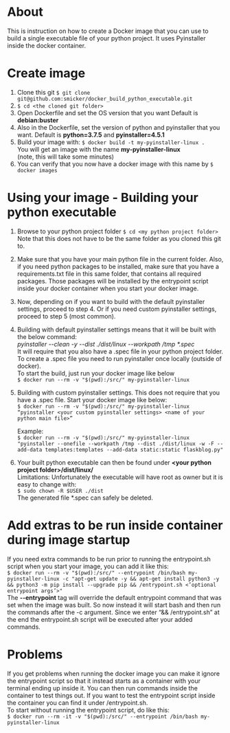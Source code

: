 # About
This is instruction on how to create a Docker image that you can use to build a single executable file of your python project. It uses Pyinstaller inside the docker container.

# Create image
1. Clone this git
   ```$ git clone git@github.com:smicker/docker_build_python_executable.git```
2. ```$ cd <the cloned git folder>```
3. Open Dockerfile and set the OS version that you want
   Default is **debian:buster**
4. Also in the Dockerfile, set the version of python and pyinstaller that you want. Default is **python=3.7.5** and **pyinstaller=4.5.1**
5. Build your image with:
   ```$ docker build -t my-pyinstaller-linux .```  
   You will get an image with the name **my-pyinstaller-linux**  
   (note, this will take some minutes) 
6. You can verify that you now have a docker image with this name by
   ```$ docker images```

# Using your image - Building your python executable
1. Browse to your python project folder
   ```$ cd <my python project folder>```  
   Note that this does not have to be the same folder as you cloned this git to.
2. Make sure that you have your main python file in the current folder. Also, if you need python packages to be installed, make sure that you have a requirements.txt file in this same folder, that contains all required packages. Those packages will be installed by the entrypoint script inside your docker container when you start your docker image.
3. Now, depending on if you want to build with the default pyinstaller settings, proceed to step 4. Or if you need custom pyinstaller settings, proceed to step 5 (most common).
4. Building with default pyinstaller settings means that it will be built with the below command:  
   *pyinstaller --clean -y --dist ./dist/linux --workpath /tmp \*.spec*  
   It will require that you also have a .spec file in your python project folder. To create a .spec file you need to run pyinstaller once locally (outside of docker).  
   To start the build, just run your docker image like below  
   ```$ docker run --rm -v "$(pwd):/src/" my-pyinstaller-linux```
5. Building with custom pyinstaller settings. This does not require that you have a .spec file. Start your docker image like below:  
   ```$ docker run --rm -v "$(pwd):/src/" my-pyinstaller-linux “pyinstaller <your custom pyinstaller settings> <name of your python main file>”```  
     
   Example:  
   ```$ docker run --rm -v "$(pwd):/src/" my-pyinstaller-linux "pyinstaller --onefile --workpath /tmp --dist ./dist/linux -w -F --add-data templates:templates --add-data static:static flaskblog.py"```
6. Your built python executable can then be found under **\<your python project folder>/dist/linux/**  
   Limitations: Unfortunately the executable will have root as owner but it is easy to change with:  
   ```$ sudo chown -R $USER ./dist```  
   The generated file *.spec can safely be deleted.

# Add extras to be run inside container during image startup
If you need extra commands to be run prior to running the entrypoint.sh script when you start your image, you can add it like this:  
```$ docker run --rm -v "$(pwd):/src/" --entrypoint /bin/bash my-pyinstaller-linux -c "apt-get update -y && apt-get install python3 -y && python3 -m pip install --upgrade pip && /entrypoint.sh <’optional entrypoint args’>"```  
The **--entrypoint** tag will override the default entrypoint command that was set when the image was built. So now instead it will start bash and then run the commands after the -c argument. Since we enter “&& /entrypoint.sh” at the end the entrypoint.sh script will be executed after your added commands.

# Problems
If you get problems when running the docker image you can make it ignore the entrypoint script so that it instead starts as a container with your terminal ending up inside it. You can then run commands inside the container to test things out. If you want to test the entrypoint script inside the container you can find it under /entrypoint.sh.  
To start without running the entrypoint script, do like this:  
```$ docker run --rm -it -v "$(pwd):/src/" --entrypoint /bin/bash my-pyinstaller-linux```

